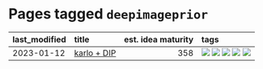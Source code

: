 # Pages tagged `deepimageprior`

|last_modified|title|est. idea maturity|tags
|:---|:---|---:|:---|
|2023-01-12|[karlo + DIP](../karlo-dip.md)|358|[![](https://img.shields.io/badge/tag-deepimageprior-5aa8d1)](../tags/deepimageprior.md) [![](https://img.shields.io/badge/tag-experimental-496a1)](../tags/experimental.md) [![](https://img.shields.io/badge/tag-image_generation-1743a)](../tags/image_generation.md) [![](https://img.shields.io/badge/tag-prior-c34d1)](../tags/prior.md) [![](https://img.shields.io/badge/tag-wip-97a75e)](../tags/wip.md)|